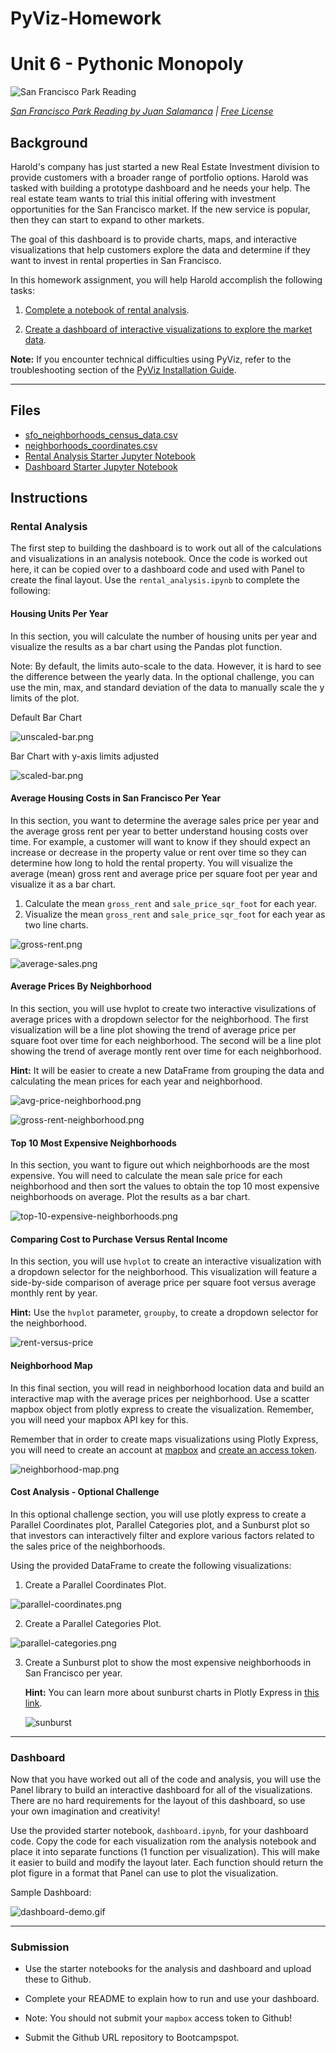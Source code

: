 # PyViz-Homework
# Unit 6 - Pythonic Monopoly

![San Francisco Park Reading](Images/san-francisco-park-reading.jpg)

*[San Francisco Park Reading by Juan Salamanca](https://www.pexels.com/photo/park-san-francisco-reading-61109/) | [Free License](https://www.pexels.com/photo-license/)*

## Background

Harold's company has just started a new Real Estate Investment division to provide customers with a broader range of portfolio options. Harold was tasked with building a prototype dashboard and he needs your help. The real estate team wants to trial this initial offering with investment opportunities for the San Francisco market. If the new service is popular, then they can start to expand to other markets.

The goal of this dashboard is to provide charts, maps, and interactive visualizations that help customers explore the data and determine if they want to invest in rental properties in San Francisco.

In this homework assignment, you will help Harold accomplish the following tasks:

1. [Complete a notebook of rental analysis](#Rental-Analysis).

2. [Create a dashboard of interactive visualizations to explore the market data](#Dashboard).


**Note:** If you encounter technical difficulties using PyViz, refer to the troubleshooting section of the [PyViz Installation Guide](PyVizInstallationGuide.md).

---

## Files

* [sfo_neighborhoods_census_data.csv](Starter_Code/Data/sfo_neighborhoods_census_data.csv)
* [neighborhoods_coordinates.csv](Starter_Code/Data/neighborhoods_coordinates.csv)
* [Rental Analysis Starter Jupyter Notebook](Starter_Code/rental_analysis.ipynb)
* [Dashboard Starter Jupyter Notebook](Starter_Code/dashboard.ipynb)

## Instructions

### Rental Analysis

The first step to building the dashboard is to work out all of the calculations and visualizations in an analysis notebook. Once the code is worked out here, it can be copied over to a dashboard code and used with Panel to create the final layout. Use the `rental_analysis.ipynb` to complete the following:

#### Housing Units Per Year

In this section, you will calculate the number of housing units per year and visualize the results as a bar chart using the Pandas plot function.

Note: By default, the limits auto-scale to the data. However, it is hard to see the difference between the yearly data. In the optional challenge, you can use the min, max, and standard deviation of the data to manually scale the y limits of the plot.

Default Bar Chart

  ![unscaled-bar.png](Images/unscaled-bar.png)

Bar Chart with y-axis limits adjusted

  ![scaled-bar.png](Images/scaled-bar.png)


#### Average Housing Costs in San Francisco Per Year

In this section, you want to determine the average sales price per year and the average gross rent per year to better understand housing costs over time. For example, a customer will want to know if they should expect an increase or decrease in the property value or rent over time so they can determine how long to hold the rental property. You will visualize the average (mean) gross rent and average price per square foot per year and visualize it as a bar chart.

1. Calculate the mean `gross_rent` and `sale_price_sqr_foot` for each year.
2. Visualize the mean `gross_rent` and `sale_price_sqr_foot` for each year as two line charts.

  ![gross-rent.png](Images/gross-rent.png)

  ![average-sales.png](Images/average-sales.png)

#### Average Prices By Neighborhood

In this section, you will use hvplot to create two interactive visulizations of average prices with a dropdown selector for the neighborhood. The first visualization will be a line plot showing the trend of average price per square foot over time for each neighborhood.  The second will be a line plot showing the trend of average montly rent over time for each neighborhood.

**Hint:** It will be easier to create a new DataFrame from grouping the data and calculating the mean prices for each year and neighborhood.

  ![avg-price-neighborhood.png](Images/avg-price-neighborhood.png)
  
  ![gross-rent-neighborhood.png](Images/gross-rent-neighborhood.png)


#### Top 10 Most Expensive Neighborhoods

In this section, you want to figure out which neighborhoods are the most expensive. You will need to calculate the mean sale price for each neighborhood and then sort the values to obtain the top 10 most expensive neighborhoods on average. Plot the results as a bar chart.

  ![top-10-expensive-neighborhoods.png](Images/top-10-expensive-neighborhoods.png)


#### Comparing Cost to Purchase Versus Rental Income

In this section, you will use `hvplot` to create an interactive visualization with a dropdown selector for the neighborhood. This visualization will feature a side-by-side comparison of average price per square foot versus average monthly rent by year.

**Hint:** Use the `hvplot` parameter, `groupby`, to create a dropdown selector for the neighborhood.

![rent-versus-price](Images/rent-versus-price.png)

#### Neighborhood Map

In this final section, you will read in neighborhood location data and build an interactive map with the average prices per neighborhood. Use a scatter mapbox object from plotly express to create the visualization. Remember, you will need your mapbox API key for this.

Remember that in order to create maps visualizations using Plotly Express, you will need to create an account at [mapbox](https://www.mapbox.com/) and [create an access token](https://docs.mapbox.com/help/how-mapbox-works/access-tokens/#creating-and-managing-access-tokens).

  ![neighborhood-map.png](Images/neighborhood-map.png)

####  Cost Analysis - Optional Challenge

In this optional challenge section, you will use plotly express to create a Parallel Coordinates plot, Parallel Categories plot, and a Sunburst plot so that investors can interactively filter and explore various factors related to the sales price of the neighborhoods.

Using the provided DataFrame to create the following visualizations:

1. Create a Parallel Coordinates Plot.

  ![parallel-coordinates.png](Images/parallel-coordinates.png)

2. Create a Parallel Categories Plot.

  ![parallel-categories.png](Images/parallel-categories.png)

3. Create a Sunburst plot to show the most expensive neighborhoods in San Francisco per year.

    **Hint:** You can learn more about sunburst charts in Plotly Express in [this link](https://plotly.com/python/sunburst-charts/).

    ![sunburst](Images/sunburst.png)
 
---

### Dashboard

Now that you have worked out all of the code and analysis, you will use the Panel library to build an interactive dashboard for all of the visualizations. There are no hard requirements for the layout of this dashboard, so use your own imagination and creativity!

Use the provided starter notebook, `dashboard.ipynb`, for your dashboard code. Copy the code for each visualization rom the analysis notebook and place it into separate functions (1 function per visualization). This will make it easier to build and modify the layout later. Each function should return the plot figure in a format that Panel can use to plot the visualization.

Sample Dashboard:

  ![dashboard-demo.gif](Images/dashboard-demo.gif)

---

### Submission

* Use the starter notebooks for the analysis and dashboard and upload these to Github.

* Complete your README to explain how to run and use your dashboard.

* Note: You should not submit your `mapbox` access token to Github!

* Submit the Github URL repository to Bootcampspot.
